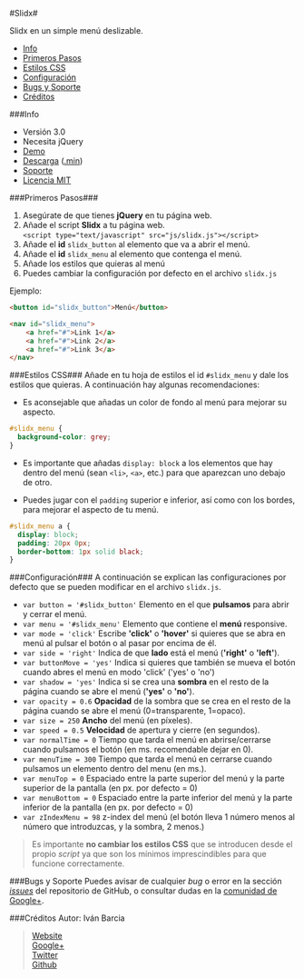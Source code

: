 #Slidx#

Slidx en un simple menú deslizable.

* [Info](#info)  
* [Primeros Pasos](#primeros-pasos)  
* [Estilos CSS](#estilos-css)  
* [Configuración](#configuraci%C3%B3n)  
* [Bugs y Soporte](#bugs-y-soporte) 
* [Créditos](#cr%C3%A9ditos)  

###Info
* Versión 3.0
* Necesita jQuery
* [Demo](http://ivarcia.github.io/jquery-slidx/)
* [Descarga](https://raw.githubusercontent.com/ivarcia/jquery-slidx/master/slidx.js) ([.min](https://raw.githubusercontent.com/ivarcia/jquery-slidx/master/slidx.min.js))
* [Soporte](https://plus.google.com/communities/104938291205143609131/stream/8879dc2d-fed4-43a4-ba36-eca77af7d9db)
* [Licencia MIT](http://opensource.org/licenses/MIT)  

###Primeros Pasos###
1. Asegúrate de que tienes **jQuery** en tu página web.
2. Añade el script **Slidx** a tu página web.  
`<script type="text/javascript" src="js/slidx.js"></script>`
3. Añade el **id** `slidx_button` al elemento que va a abrir el menú.
4. Añade el **id** `slidx_menu` al elemento que contenga el menú.
5. Añade los estilos que quieras al menú
6. Puedes cambiar la configuración por defecto en el archivo `slidx.js`  

Ejemplo:
```HTML
<button id="slidx_button">Menú</button>

<nav id="slidx_menu">
    <a href="#">Link 1</a>
    <a href="#">Link 2</a>
    <a href="#">Link 3</a>
</nav>
```

###Estilos CSS###
Añade en tu hoja de estilos el id `#slidx_menu` y dale los estilos que quieras. A continuación hay algunas recomendaciones:

* Es aconsejable que añadas un color de fondo al menú para mejorar su aspecto.  
```CSS
#slidx_menu {  
  background-color: grey;  
}
```
* Es importante que añadas `display: block` a los elementos que hay dentro del menú (sean `<li>`, `<a>`, etc.) para que aparezcan uno debajo de otro.

* Puedes jugar con el `padding` superior e inferior, así como con los bordes, para mejorar el aspecto de tu menú.
```CSS
#slidx_menu a {
  display: block;
  padding: 20px 0px;
  border-bottom: 1px solid black;
}
```

###Configuración###
A continuación se explican las configuraciones por defecto que se pueden modificar en el archivo `slidx.js`.  
* `var button = '#slidx_button'` Elemento en el que **pulsamos** para abrir y cerrar el menú.  
* `var menu = '#slidx_menu'` Elemento que contiene el **menú** responsive.  
* `var mode = 'click'` Escribe **'click'** o **'hover'** si quieres que se abra en menú al pulsar el botón o al pasar por encima de él.  
* `var side = 'right'` Indica de que **lado** está el menú (**'right'** o **'left'**).  
* `var buttonMove = 'yes'` Indica si quieres que también se mueva el botón cuando abres el menú en modo 'click' ('yes' o 'no')
* `var shadow = 'yes'` Indica si se crea una **sombra** en el resto de la página cuando se abre el menú (**'yes'** o **'no'**).  
* `var opacity = 0.6` **Opacidad** de la sombra que se crea en el resto de la página cuando se abre el menú (0=transparente, 1=opaco).  
* `var size = 250` **Ancho** del menú (en píxeles).  
* `var speed = 0.5` **Velocidad** de apertura y cierre (en segundos).  
* `var normalTime = 0` Tiempo que tarda el menú en abrirse/cerrarse cuando pulsamos el botón (en ms. recomendable dejar en 0).  
* `var menuTime = 300` Tiempo que tarda el menú en cerrarse cuando pulsamos un elemento dentro del menu (en ms.).  
* `var menuTop = 0` Espaciado entre la parte superior del menú y la parte superior de la pantalla (en px. por defecto = 0)  
* `var menuBottom = 0` Espaciado entre la parte inferior del menú y la parte inferior de la pantalla (en px. por defecto = 0)  
* `var zIndexMenu = 98` z-index del menú (el botón lleva 1 número menos al número que introduzcas, y la sombra, 2 menos.)  

> Es importante **no cambiar los estilos CSS** que se introducen desde el propio *script* ya que son los mínimos imprescindibles para que funcione correctamente.

###Bugs y Soporte
Puedes avisar de cualquier *bug* o error en la sección *[issues](https://github.com/ivarcia/jquery-slidx/issues)* del repositorio de GitHub, o consultar dudas en la [comunidad de Google+](https://plus.google.com/communities/104938291205143609131/stream/8879dc2d-fed4-43a4-ba36-eca77af7d9db).

###Créditos
Autor: Iván Barcia  
> [Website](http://ivanbarcia.eu)  
> [Google+](https://plus.google.com/+IvanBarcia)  
> [Twitter](https://twitter.com/ivarcia)  
> [Github](https://github.com/ivarcia/)
